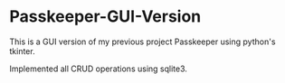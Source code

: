 # Passkeeper-GUI-Version
This is a GUI version of my previous project Passkeeper using python's tkinter.

Implemented all CRUD operations using sqlite3.


